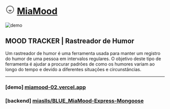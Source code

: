# <img src="./public/favicon.svg" alt="logo" width="30px"/> [MiaMood](https://miamood.vercel.app/)

![demo](https://i.ibb.co/YhqBJkq/Mia-Mood-React.gif 'demo')

## **MOOD TRACKER** | Rastreador de Humor

Um rastreador de humor é uma ferramenta usada para manter um registro do humor de uma pessoa em intervalos regulares. O objetivo deste tipo de ferramenta é ajudar a procurar padrões de como os humores variam ao longo do tempo e devido a diferentes situações e circunstâncias.

---

### \[demo\] [miamood-02.vercel.app](https://miamood-02.vercel.app)

### \[backend\] [miaslls/BLUE_MiaMood-Express-Mongoose](https://github.com/miaslls/BLUE_MiaMood-Express-Mongoose)

